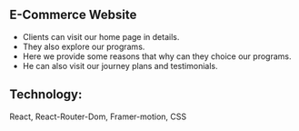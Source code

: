 
## E-Commerce Website

- Clients can visit our home page in details.
- They also explore our programs.
- Here we provide some reasons that why can they
choice our programs.
- He can also visit our journey plans and
testimonials.

## Technology: 
React, React-Router-Dom, Framer-motion, CSS

